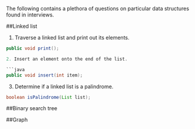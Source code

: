 The following contains a plethora of questions on particular data structures found in interviews.

##Linked list

1. Traverse a linked list and print out its elements.

```java
public void print();

2. Insert an element onto the end of the list.

```java
public void insert(int item);
```
3. Determine if a linked list is a palindrome.

```java
boolean isPalindrome(List list);
```

##Binary search tree

##Graph
